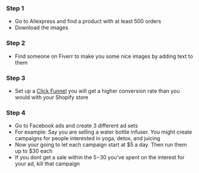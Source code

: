 ### Step 1
* Go to Aliexpress and find a product with at least 500 orders
* Download the images

### Step 2
* Find someone on Fiverr to make you some nice images by adding text to them

### Step 3
* Set up a [Click Funnel](https://www.clickfunnels.com/) you will get a higher conversion rate than you would with your Shopify store

### Step 4
* Go to Facebook ads and create 3 different ad sets
* For example: Say you are selling a water bottle infuser. You might create campaigns for people interested in yoga, detox,  and juicing
* Now your going to let each campaign start at $5 a day. Then run them up to $30 each
* If you dont get a sale within the $5-$30 you've spent on the interest for your ad, kill that campaign
